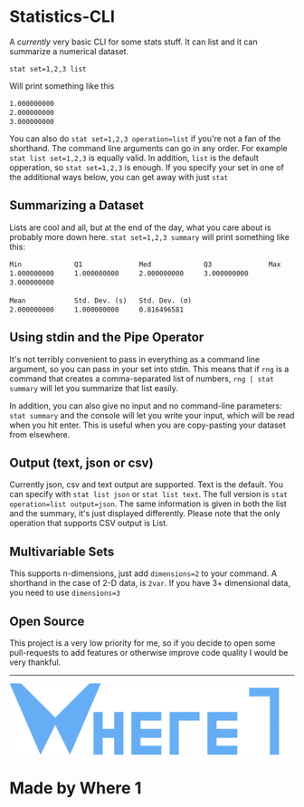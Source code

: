 
# Statistics-CLI

A *currently* very basic CLI for some stats stuff. It can list and it can summarize a numerical dataset.

    stat set=1,2,3 list

Will print something like this

    
	1.000000000
    2.000000000
    3.000000000

You can also do `stat set=1,2,3 operation=list` if you're not a fan of the shorthand. The command line arguments can go in any order. For example `stat list set=1,2,3` is equally valid. In addition, `list` is the default opperation, so `stat set=1,2,3` is enough. If you specify your set in one of the additional ways below, you can get away with just `stat`

## Summarizing a Dataset

Lists are cool and all, but at the end of the day, what you care about is probably more down here. `stat set=1,2,3 summary` will print something like this:

	Min             Q1              Med             Q3              Max
	1.000000000     1.000000000     2.000000000     3.000000000     3.000000000

    Mean            Std. Dev. (s)   Std. Dev. (σ)
    2.000000000     1.000000000     0.816496581

## Using stdin and the Pipe Operator

It's not terribly convenient to pass in everything as a command line argument, so you can pass in your set into stdin. This means that if `rng` is a command that creates a comma-separated list of numbers, `rng | stat summary` will let you summarize that list easily.

In addition, you can also give no input and no command-line parameters: `stat summary` and the console will let you write your input, which will be read when you hit enter. This is useful when you are copy-pasting your dataset from elsewhere.

## Output (text, json or csv)

Currently json, csv and text output are supported. Text is the default. You can specify with `stat list json` or `stat list text`. The full version is `stat operation=list output=json`. The same information is given in both the list and the summary, it's just displayed differently. Please note that the only operation that supports CSV output is List.

## Multivariable Sets

This supports n-dimensions, just add `dimensions=2` to your command. A shorthand in the case of 2-D data, is `2var`. If you have 3+ dimensional data, you need to use `dimensions=3`

## Open Source

This project is a very low priority for me, so if you decide to open some pull-requests to add features or otherwise improve code quality I would be very thankful.

---
![Logo](/images/logo_full.png)

# Made by Where 1
